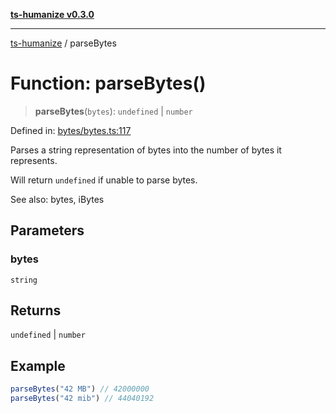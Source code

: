 [**ts-humanize v0.3.0**](../README.md)

***

[ts-humanize](../README.md) / parseBytes

# Function: parseBytes()

> **parseBytes**(`bytes`): `undefined` \| `number`

Defined in: [bytes/bytes.ts:117](https://github.com/Shiv-SB/ts-humanize/blob/9bcd5691bb2e0fd42cdb53f92863e87ba5754d6e/src/bytes/bytes.ts#L117)

Parses a string representation of bytes into the number of bytes it represents.

Will return `undefined` if unable to parse bytes.

See also: bytes, iBytes

## Parameters

### bytes

`string`

## Returns

`undefined` \| `number`

## Example

```ts
parseBytes("42 MB") // 42000000
parseBytes("42 mib") // 44040192
```

